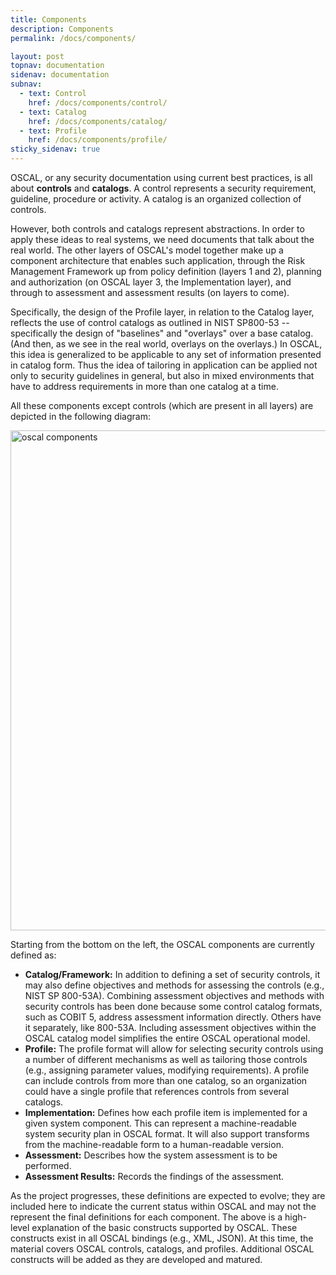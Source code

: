 ```yaml
---
title: Components
description: Components
permalink: /docs/components/

layout: post
topnav: documentation
sidenav: documentation
subnav:
  - text: Control
    href: /docs/components/control/
  - text: Catalog
    href: /docs/components/catalog/
  - text: Profile
    href: /docs/components/profile/
sticky_sidenav: true
---
```


OSCAL, or any security documentation using current best practices, is all about **controls** and **catalogs**. A control represents a security requirement, guideline, procedure or activity. A catalog is an organized collection of controls.

However, both controls and catalogs represent abstractions. In order to apply these ideas to real systems, we need documents that talk about the real world. The other layers of OSCAL's model together make up a component architecture that enables such application, through the Risk Management Framework up from policy definition (layers 1 and 2), planning and authorization (on OSCAL layer 3, the Implementation layer), and through to assessment and assessment results (on layers to come).

Specifically, the design of the Profile layer, in relation to the Catalog layer, reflects the use of control catalogs as outlined in NIST SP800-53 -- specifically the design of "baselines" and "overlays" over a base catalog. (And then, as we see in the real world, overlays on the overlays.) In OSCAL, this idea is generalized to be applicable to any set of information presented in catalog form. Thus the idea of tailoring in application can be applied not only to security guidelines in general, but also in mixed environments that have to address requirements in more than one catalog at a time.

All these components except controls (which are present in all layers) are depicted in the following diagram:

<img src="/assets/img/oscal-components.png" alt="oscal components" width="800" />

Starting from the bottom on the left, the OSCAL components are currently defined as:

- **Catalog/Framework:** In addition to defining a set of security controls, it may also define objectives and methods for assessing the controls (e.g., NIST SP 800-53A). Combining assessment objectives and methods with security controls has been done because some control catalog formats, such as COBIT 5, address assessment information directly. Others have it separately, like 800-53A. Including assessment objectives within the OSCAL catalog model simplifies the entire OSCAL operational model.
- **Profile:** The profile format will allow for selecting security controls using a number of different mechanisms as well as tailoring those controls (e.g., assigning parameter values, modifying requirements). A profile can include controls from more than one catalog, so an organization could have a single profile that references controls from several catalogs.
- **Implementation:** Defines how each profile item is implemented for a given system component. This can represent a machine-readable system security plan in OSCAL format. It will also support transforms from the machine-readable form to a human-readable version.
- **Assessment:** Describes how the system assessment is to be performed.
- **Assessment Results:** Records the findings of the assessment.

As the project progresses, these definitions are expected to evolve; they are included here to indicate the current status within OSCAL and may not the represent the final definitions for each component.  The above is a high-level explanation of the basic constructs supported by OSCAL. These constructs exist in all OSCAL bindings (e.g., XML, JSON). At this time, the material covers OSCAL controls, catalogs, and profiles. Additional OSCAL constructs will be added as they are developed and matured.

